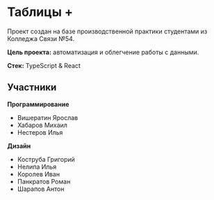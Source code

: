 # Таблицы +

Проект создан на базе производственной практики студентами из Колледжа Связи №54.

**Цель проекта:** автоматизация и облегчение работы с данными.

**Стек:** TypeScript & React

## Участники

**Программирование**

- Вишератин Ярослав
- Хабаров Михаил
- Нестеров Илья

**Дизайн**

- Коструба Григорий
- Нелипа Илья
- Королев Иван
- Панкратов Роман
- Шарапов Антон